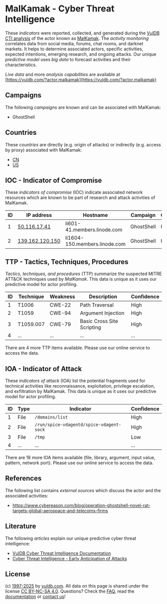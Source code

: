 # MalKamak - Cyber Threat Intelligence

These _indicators_ were reported, collected, and generated during the [VulDB CTI analysis](https://vuldb.com/?kb.cti) of the actor known as [MalKamak](https://vuldb.com/?actor.malkamak). The _activity monitoring_ correlates data from social media, forums, chat rooms, and darknet markets. It helps to determine associated actors, specific activities, expected intentions, emerging research, and ongoing attacks. Our unique _predictive model_ uses _big data_ to forecast activities and their characteristics.

_Live data_ and more _analysis capabilities_ are available at [https://vuldb.com/?actor.malkamak](https://vuldb.com/?actor.malkamak)

## Campaigns

The following _campaigns_ are known and can be associated with MalKamak:

* GhostShell

## Countries

These _countries_ are directly (e.g. origin of attacks) or indirectly (e.g. access by proxy) associated with MalKamak:

* [CN](https://vuldb.com/?country.cn)
* [US](https://vuldb.com/?country.us)

## IOC - Indicator of Compromise

These _indicators of compromise_ (IOC) indicate associated network resources which are known to be part of research and attack activities of MalKamak.

ID | IP address | Hostname | Campaign | Confidence
-- | ---------- | -------- | -------- | ----------
1 | [50.116.17.41](https://vuldb.com/?ip.50.116.17.41) | li601-41.members.linode.com | GhostShell | High
2 | [139.162.120.150](https://vuldb.com/?ip.139.162.120.150) | li1604-150.members.linode.com | GhostShell | High

## TTP - Tactics, Techniques, Procedures

_Tactics, techniques, and procedures_ (TTP) summarize the suspected MITRE ATT&CK techniques used by _MalKamak_. This data is unique as it uses our predictive model for actor profiling.

ID | Technique | Weakness | Description | Confidence
-- | --------- | -------- | ----------- | ----------
1 | T1006 | CWE-22 | Path Traversal | High
2 | T1059 | CWE-94 | Argument Injection | High
3 | T1059.007 | CWE-79 | Basic Cross Site Scripting | High
4 | ... | ... | ... | ...

There are 4 more TTP items available. Please use our online service to access the data.

## IOA - Indicator of Attack

These _indicators of attack_ (IOA) list the potential fragments used for technical activities like reconnaissance, exploitation, privilege escalation, and exfiltration by MalKamak. This data is unique as it uses our predictive model for actor profiling.

ID | Type | Indicator | Confidence
-- | ---- | --------- | ----------
1 | File | `/domains/list` | High
2 | File | `/run/spice-vdagentd/spice-vdagent-sock` | High
3 | File | `/tmp` | Low
4 | ... | ... | ...

There are 18 more IOA items available (file, library, argument, input value, pattern, network port). Please use our online service to access the data.

## References

The following list contains _external sources_ which discuss the actor and the associated activities:

* https://www.cybereason.com/blog/operation-ghostshell-novel-rat-targets-global-aerospace-and-telecoms-firms

## Literature

The following _articles_ explain our unique predictive cyber threat intelligence:

* [VulDB Cyber Threat Intelligence Documentation](https://vuldb.com/?kb.cti)
* [Cyber Threat Intelligence - Early Anticipation of Attacks](https://www.scip.ch/en/?labs.20201022)

## License

(c) [1997-2025](https://vuldb.com/?kb.changelog) by [vuldb.com](https://vuldb.com/?kb.about). All data on this page is shared under the license [CC BY-NC-SA 4.0](https://creativecommons.org/licenses/by-nc-sa/4.0/). Questions? Check the [FAQ](https://vuldb.com/?kb.faq), read the [documentation](https://vuldb.com/?kb) or [contact us](https://vuldb.com/?contact)!

